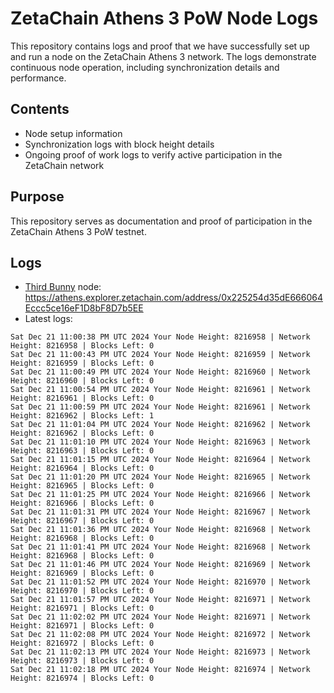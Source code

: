 # ZetaChain Athens 3 PoW Node Logs
This repository contains logs and proof that we have successfully set up and run a node on the ZetaChain Athens 3 network. The logs demonstrate continuous node operation, including synchronization details and performance.

## Contents
- Node setup information
- Synchronization logs with block height details
- Ongoing proof of work logs to verify active participation in the ZetaChain network

## Purpose
This repository serves as documentation and proof of participation in the ZetaChain Athens 3 PoW testnet.

## Logs

- [Third Bunny](https://thirdbunny.xyz/) node: https://athens.explorer.zetachain.com/address/0x225254d35dE666064Eccc5ce16eF1D8bF8D7b5EE
- Latest logs:
```
Sat Dec 21 11:00:38 PM UTC 2024 Your Node Height: 8216958 | Network Height: 8216958 | Blocks Left: 0
Sat Dec 21 11:00:43 PM UTC 2024 Your Node Height: 8216959 | Network Height: 8216959 | Blocks Left: 0
Sat Dec 21 11:00:49 PM UTC 2024 Your Node Height: 8216960 | Network Height: 8216960 | Blocks Left: 0
Sat Dec 21 11:00:54 PM UTC 2024 Your Node Height: 8216961 | Network Height: 8216961 | Blocks Left: 0
Sat Dec 21 11:00:59 PM UTC 2024 Your Node Height: 8216961 | Network Height: 8216962 | Blocks Left: 1
Sat Dec 21 11:01:04 PM UTC 2024 Your Node Height: 8216962 | Network Height: 8216962 | Blocks Left: 0
Sat Dec 21 11:01:10 PM UTC 2024 Your Node Height: 8216963 | Network Height: 8216963 | Blocks Left: 0
Sat Dec 21 11:01:15 PM UTC 2024 Your Node Height: 8216964 | Network Height: 8216964 | Blocks Left: 0
Sat Dec 21 11:01:20 PM UTC 2024 Your Node Height: 8216965 | Network Height: 8216965 | Blocks Left: 0
Sat Dec 21 11:01:25 PM UTC 2024 Your Node Height: 8216966 | Network Height: 8216966 | Blocks Left: 0
Sat Dec 21 11:01:31 PM UTC 2024 Your Node Height: 8216967 | Network Height: 8216967 | Blocks Left: 0
Sat Dec 21 11:01:36 PM UTC 2024 Your Node Height: 8216968 | Network Height: 8216968 | Blocks Left: 0
Sat Dec 21 11:01:41 PM UTC 2024 Your Node Height: 8216968 | Network Height: 8216968 | Blocks Left: 0
Sat Dec 21 11:01:46 PM UTC 2024 Your Node Height: 8216969 | Network Height: 8216969 | Blocks Left: 0
Sat Dec 21 11:01:52 PM UTC 2024 Your Node Height: 8216970 | Network Height: 8216970 | Blocks Left: 0
Sat Dec 21 11:01:57 PM UTC 2024 Your Node Height: 8216971 | Network Height: 8216971 | Blocks Left: 0
Sat Dec 21 11:02:02 PM UTC 2024 Your Node Height: 8216971 | Network Height: 8216971 | Blocks Left: 0
Sat Dec 21 11:02:08 PM UTC 2024 Your Node Height: 8216972 | Network Height: 8216972 | Blocks Left: 0
Sat Dec 21 11:02:13 PM UTC 2024 Your Node Height: 8216973 | Network Height: 8216973 | Blocks Left: 0
Sat Dec 21 11:02:18 PM UTC 2024 Your Node Height: 8216974 | Network Height: 8216974 | Blocks Left: 0
```
